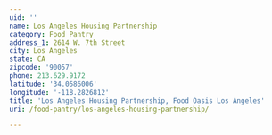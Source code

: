 ```yaml
---
uid: ''
name: Los Angeles Housing Partnership
category: Food Pantry
address_1: 2614 W. 7th Street
city: Los Angeles
state: CA
zipcode: '90057'
phone: 213.629.9172
latitude: '34.0586006'
longitude: '-118.2826812'
title: 'Los Angeles Housing Partnership, Food Oasis Los Angeles'
uri: /food-pantry/los-angeles-housing-partnership/

---
```

